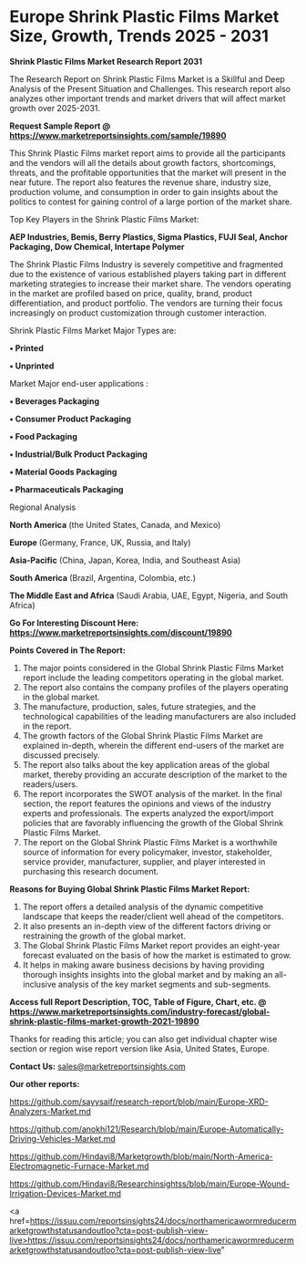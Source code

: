 # Europe Shrink Plastic Films Market Size, Growth, Trends 2025 - 2031

<strong>Shrink Plastic Films Market Research Report 2031</strong>

The Research Report on Shrink Plastic Films Market is a Skillful and Deep Analysis of the Present Situation and Challenges. This research report also analyzes other important trends and market drivers that will affect market growth over 2025-2031.

<strong>Request Sample Report @ <a href=https://www.marketreportsinsights.com/sample/19890>https://www.marketreportsinsights.com/sample/19890</a></strong>

This Shrink Plastic Films market report aims to provide all the participants and the vendors will all the details about growth factors, shortcomings, threats, and the profitable opportunities that the market will present in the near future. The report also features the revenue share, industry size, production volume, and consumption in order to gain insights about the politics to contest for gaining control of a large portion of the market share.

Top Key Players in the Shrink Plastic Films Market:

<strong>AEP Industries, Bemis, Berry Plastics, Sigma Plastics, FUJI Seal, Anchor Packaging, Dow Chemical, Intertape Polymer</strong>

The Shrink Plastic Films Industry is severely competitive and fragmented due to the existence of various established players taking part in different marketing strategies to increase their market share. The vendors operating in the market are profiled based on price, quality, brand, product differentiation, and product portfolio. The vendors are turning their focus increasingly on product customization through customer interaction.

Shrink Plastic Films Market Major Types are:

<strong>• Printed

• Unprinted</strong>

Market Major end-user applications :

<strong>• Beverages Packaging

• Consumer Product Packaging

• Food Packaging

• Industrial/Bulk Product Packaging

• Material Goods Packaging

• Pharmaceuticals Packaging</strong>

Regional Analysis

</u><strong><b>North America</b></strong> (the United States, Canada, and Mexico)

<strong><b>Europe </b></strong>(Germany, France, UK, Russia, and Italy)

<strong><b>Asia-Pacific</b></strong> (China, Japan, Korea, India, and Southeast Asia)

<strong><b>South America</b></strong> (Brazil, Argentina, Colombia, etc.)

<strong><b>The Middle East and Africa</b></strong> (Saudi Arabia, UAE, Egypt, Nigeria, and South Africa)

<strong>Go For Interesting Discount Here: <a href=https://www.marketreportsinsights.com/discount/19890>https://www.marketreportsinsights.com/discount/19890</a></strong>

<strong>Points Covered in The Report:</strong>
<ol>
  <li>The major points considered in the Global Shrink Plastic Films Market report include the leading competitors operating in the global market.</li>
  <li>The report also contains the company profiles of the players operating in the global market.</li>
  <li>The manufacture, production, sales, future strategies, and the technological capabilities of the leading manufacturers are also included in the report.</li>
  <li>The growth factors of the Global Shrink Plastic Films Market are explained in-depth, wherein the different end-users of the market are discussed precisely.</li>
  <li>The report also talks about the key application areas of the global market, thereby providing an accurate description of the market to the readers/users.</li>
  <li>The report incorporates the SWOT analysis of the market. In the final section, the report features the opinions and views of the industry experts and professionals. The experts analyzed the export/import policies that are favorably influencing the growth of the Global Shrink Plastic Films Market.</li>
  <li>The report on the Global Shrink Plastic Films Market is a worthwhile source of information for every policymaker, investor, stakeholder, service provider, manufacturer, supplier, and player interested in purchasing this research document.</li>
</ol>
<strong>Reasons for Buying Global Shrink Plastic Films Market Report:</strong>

<ol>
  <li>The report offers a detailed analysis of the dynamic competitive landscape that keeps the reader/client well ahead of the competitors.</li>
  <li>It also presents an in-depth view of the different factors driving or restraining the growth of the global market.</li>
  <li>The Global Shrink Plastic Films Market report provides an eight-year forecast evaluated on the basis of how the market is estimated to grow.</li>
  <li>It helps in making aware business decisions by having providing thorough insights insights into the global market and by making an all-inclusive analysis of the key market segments and sub-segments.</li>
</ol>
<strong>Access full Report Description, TOC, Table of Figure, Chart, etc. @ <a href=https://www.marketreportsinsights.com/industry-forecast/global-shrink-plastic-films-market-growth-2021-19890>https://www.marketreportsinsights.com/industry-forecast/global-shrink-plastic-films-market-growth-2021-19890</a></strong>


Thanks for reading this article; you can also get individual chapter wise section or region wise report version like Asia, United States, Europe.

<strong>Contact Us:</strong>
sales@marketreportsinsights.com

<strong>Our other reports:</strong>

<a href=https://github.com/sayysaif/research-report/blob/main/Europe-XRD-Analyzers-Market.md>https://github.com/sayysaif/research-report/blob/main/Europe-XRD-Analyzers-Market.md</a>

<a href=https://github.com/anokhi121/Research/blob/main/Europe-Automatically-Driving-Vehicles-Market.md>https://github.com/anokhi121/Research/blob/main/Europe-Automatically-Driving-Vehicles-Market.md</a>

<a href=https://github.com/Hindavi8/Marketgrowth/blob/main/North-America-Electromagnetic-Furnace-Market.md>https://github.com/Hindavi8/Marketgrowth/blob/main/North-America-Electromagnetic-Furnace-Market.md</a>

<a href=https://github.com/Hindavi8/Researchinsightss/blob/main/Europe-Wound-Irrigation-Devices-Market.md>https://github.com/Hindavi8/Researchinsightss/blob/main/Europe-Wound-Irrigation-Devices-Market.md</a>

<a href=https://issuu.com/reportsinsights24/docs/northamericawormreducermarketgrowthstatusandoutloo?cta=post-publish-view-live>https://issuu.com/reportsinsights24/docs/northamericawormreducermarketgrowthstatusandoutloo?cta=post-publish-view-live</a>"

